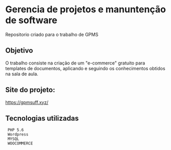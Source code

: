      
# Gerencia de projetos e manuntenção de software
   Repositorio criado para o trabalho de GPMS
## Objetivo
   O trabalho consiste na criação de um "e-commerce" gratuito para templates de documentos, aplicando e seguindo os conhecimentos obtidos na sala de aula.

## Site do projeto: 
   https://gpmsuff.xyz/
     
## Tecnologias utilizadas
     PHP 5.6
     Wordpress
     MYSQL
     WOOCOMMERCE
